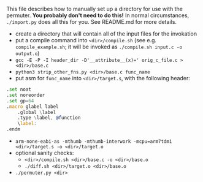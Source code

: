 This file describes how to manually set up a directory for use with the permuter.
**You probably don't need to do this!** In normal circumstances, `./import.py`
does all this for you. See README.md for more details.

* create a directory that will contain all of the input files for the invokation
* put a compile command into `<dir>/compile.sh` (see e.g. `compile_example.sh`; it will be invoked as `./compile.sh input.c -o output.o`)
* `gcc -E -P -I header_dir -D'__attribute__(x)=' orig_c_file.c > <dir>/base.c`
* `python3 strip_other_fns.py <dir>/base.c func_name`
* put asm for `func_name` into `<dir>/target.s`, with the following header:

```asm
.set noat
.set noreorder
.set gp=64
.macro glabel label
    .global \label
	.type \label, @function
    \label:
.endm
```
* `arm-none-eabi-as -mthumb -mthumb-interwork -mcpu=arm7tdmi <dir>/target.s -o <dir>/target.o`
* optional sanity checks:
  - `<dir>/compile.sh <dir>/base.c -o <dir>/base.o`
  - `./diff.sh <dir>/target.o <dir>/base.o`
* `./permuter.py <dir>`
